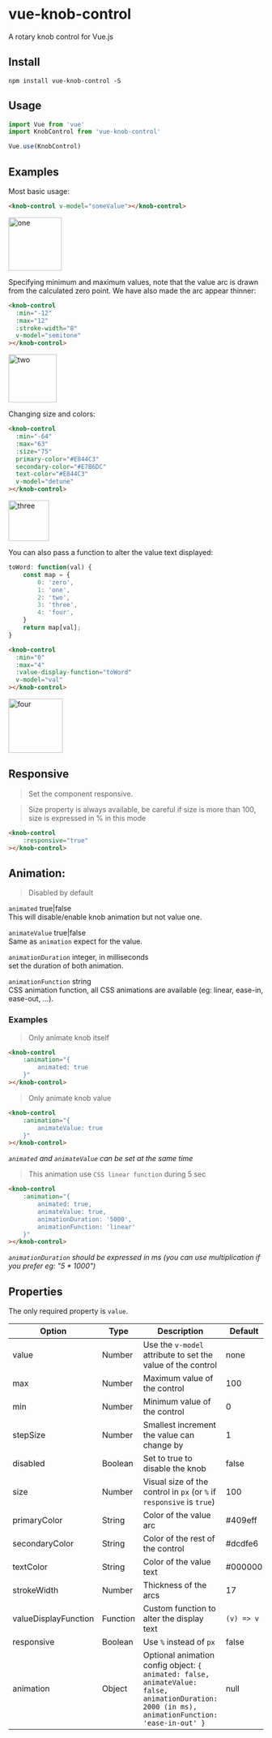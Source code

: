 # vue-knob-control
A rotary knob control for Vue.js

## Install
```shell
npm install vue-knob-control -S
```

## Usage

```javascript
import Vue from 'vue'
import KnobControl from 'vue-knob-control'

Vue.use(KnobControl)
```

## Examples

Most basic usage:
```html
<knob-control v-model="someValue"></knob-control>
```
<img width="105" alt="one" src="https://user-images.githubusercontent.com/6402557/39788944-c86fd9f2-52e1-11e8-91f1-cb89cec6bf77.png">

Specifying minimum and maximum values, note that the value arc is drawn from the calculated zero point. We have also made the arc appear thinner:
```html
<knob-control
  :min="-12"
  :max="12"
  :stroke-width="8"
  v-model="semitone"
></knob-control>
```
<img width="95" alt="two" src="https://user-images.githubusercontent.com/6402557/39788946-c8b784d2-52e1-11e8-9922-841bb6331d48.png">

Changing size and colors:
```html
<knob-control
  :min="-64"
  :max="63"
  :size="75"
  primary-color="#E844C3"
  secondary-color="#E7B6DC"
  text-color="#E844C3"
  v-model="detune"
></knob-control>
```
<img width="80" alt="three" src="https://user-images.githubusercontent.com/6402557/39788945-c88ae45e-52e1-11e8-98ec-f73600cc505d.png">

You can also pass a function to alter the value text displayed:
```javascript
toWord: function(val) {
    const map = {
        0: 'zero',
        1: 'one',
        2: 'two',
        3: 'three',
        4: 'four',
    }
    return map[val];
}
```

```html
<knob-control
  :min="0"
  :max="4"
  :value-display-function="toWord"
  v-model="val"
></knob-control>
```
<img width="107" alt="four" src="https://user-images.githubusercontent.com/6402557/39789354-331a636a-52e4-11e8-9464-6627b3e11add.png">

## Responsive

> Set the component responsive.

> Size property is always available, be careful if size is more than 100, size is expressed in % in this mode 
```html
<knob-control
    :responsive="true"
></knob-control>
```

## Animation:
> Disabled by default

`animated` true|false <br>
This will disable/enable knob animation but not value one. <br>

`animateValue` true|false <br>
Same as `animation` expect for the value. <br>

`animationDuration` integer, in milliseconds <br>
set the duration of both animation. <br>

`animationFunction` string <br>
CSS animation function, all CSS animations are available (eg: linear, ease-in, ease-out, ...). <br>

### Examples

> Only animate knob itself
```html
<knob-control
    :animation="{
        animated: true
    }"
></knob-control>
```
> Only animate knob value 
```html
<knob-control
    :animation="{
        animateValue: true
    }"
></knob-control>
```
_`animated` and `animateValue` can be set at the same time_

> This animation use `CSS linear function` during 5 sec
```html
<knob-control
    :animation="{
        animated: true,
        animateValue: true,
        animationDuration: '5000',
        animationFunction: 'linear'
    }"
></knob-control>
```
_`animationDuration` should be expressed in ms (you can use multiplication if you prefer eg: "5 * 1000")_

## Properties

The only required property is `value`.

Option | Type | Description | Default
-------|------|-------------|--------
value | Number | Use the `v-model` attribute to set the value of the control | none
max | Number | Maximum value of the control | 100
min | Number | Minimum value of the control | 0
stepSize | Number | Smallest increment the value can change by | 1
disabled | Boolean | Set to true to disable the knob | false
size | Number | Visual size of the control in `px` (or `%` if `responsive` is `true`) | 100
primaryColor | String | Color of the value arc | #409eff
secondaryColor | String | Color of the rest of the control | #dcdfe6
textColor | String | Color of the value text | #000000
strokeWidth | Number | Thickness of the arcs | 17
valueDisplayFunction | Function | Custom function to alter the display text | `(v) => v`
responsive | Boolean | Use `%` instead of `px` | false
animation | Object | Optional animation config object: `{ animated: false, animateValue: false, animationDuration: 2000 (in ms), animationFunction: 'ease-in-out' }` | null

